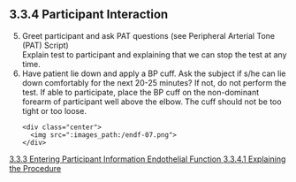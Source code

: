 ## 3.3.4 Participant Interaction

<ol start="5">
  <li>
    Greet participant and ask PAT questions (see Peripheral Arterial Tone (PAT) Script)<br />
    Explain test to participant and explaining that we can stop the test at any time.
  </li>
  <li>
    Have patient lie down and apply a BP cuff. Ask the subject if s/he can lie down comfortably
for the next 20-25 minutes? If not, do not perform the test. If able to participate, place the BP
cuff on the non-dominant forearm of participant well above the elbow. The cuff should not be too
tight or too loose.

    <div class="center">
      <img src=":images_path:/endf-07.png">
    </div>
  </li>
</ol>

<div class="center">
<div class="btn-group">
  <a href=":pages_path:/manuals/endothelial-function/3-03-03-entering-ppt-info.md" class="btn btn-default">
    <span class="glyphicon glyphicon-chevron-left"></span>
    3.3.3 Entering Participant Information
  </a>

  <a href=":pages_path:/manuals/endothelial-function" class="btn btn-default">
    <span class="glyphicon glyphicon-chevron-up"></span>
    Endothelial Function
  </a>

  <a href=":pages_path:/manuals/endothelial-function/3-03-04-01-explaining-procedure.md" class="btn btn-success">
    3.3.4.1 Explaining the Procedure
    <span class="glyphicon glyphicon-chevron-right"></span>
  </a>
</div>
</div>
